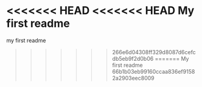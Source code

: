 <<<<<<< HEAD
<<<<<<< HEAD
My first readme
=======
my first readme
>>>>>>> 266e6d04308ff329d8087d6cefcdb5eb9f2d0b06
=======
My first readme 
>>>>>>> 66b1b03eb99160ccaa836ef91582a2903eec8009

